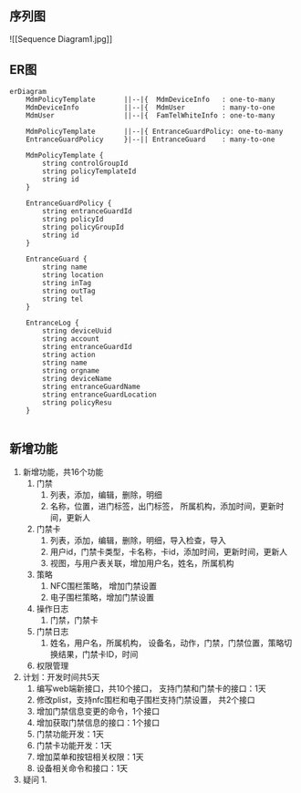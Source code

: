 ## 序列图
![[Sequence Diagram1.jpg]]

## ER图
```mermaid
erDiagram
	MdmPolicyTemplate		||--|{ 	MdmDeviceInfo	: one-to-many
	MdmDeviceInfo			||--|{ 	MdmUser			: many-to-one
	MdmUser					||--|{ 	FamTelWhiteInfo	: one-to-many
	
	MdmPolicyTemplate		||--|{ EntranceGuardPolicy: one-to-many
	EntranceGuardPolicy		}|--|| EntranceGuard	: many-to-one
	
	MdmPolicyTemplate {
		string controlGroupId
		string policyTemplateId
		string id
	}

	EntranceGuardPolicy {
	    string entranceGuardId
	    string policyId
        string policyGroupId
		string id
    }

	EntranceGuard {
	    string name
		string location
		string inTag
		string outTag
		string tel
    }
	
	EntranceLog {
		string deviceUuid
		string account
		string entranceGuardId
		string action
		string name
		string orgname
		string deviceName
		string entranceGuardName
		string entranceGuardLocation
		string policyResu
	}
	
```

## 新增功能
1. 新增功能，共16个功能
	1. 门禁
		1. 列表，添加，编辑，删除，明细
		2. 名称，位置，进门标签，出门标签， 所属机构，添加时间，更新时间，更新人
	2. 门禁卡
		1. 列表，添加，编辑，删除，明细，导入检查，导入
		2. 用户id，门禁卡类型，卡名称，卡id，添加时间，更新时间，更新人
		3. 视图，与用户表关联，增加用户名，姓名，所属机构
	3. 策略
		1. NFC围栏策略， 增加门禁设置
		2. 电子围栏策略，增加门禁设置
	4. 操作日志
		1. 门禁，门禁卡
	5. 门禁日志
		1. 姓名，用户名，所属机构， 设备名，动作，门禁，门禁位置，策略切换结果，门禁卡ID，时间
	6. 权限管理
2. 计划：开发时间共5天
	1. 编写web端新接口，共10个接口， 支持门禁和门禁卡的接口：1天
	2. 修改plist，支持nfc围栏和电子围栏支持门禁设置， 共2个接口
	3. 增加门禁信息变更的命令，1个接口
	4. 增加获取门禁信息的接口：1个接口
	5. 门禁功能开发：1天
	6. 门禁卡功能开发：1天
	7. 增加菜单和按钮相关权限：1天
	8. 设备相关命令和接口：1天
3. 疑问
	1. 


